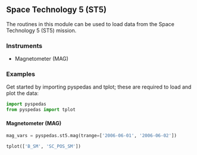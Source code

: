 
## Space Technology 5 (ST5)
The routines in this module can be used to load data from the Space Technology 5 (ST5) mission. 

### Instruments
- Magnetometer (MAG)

### Examples
Get started by importing pyspedas and tplot; these are required to load and plot the data:

```python
import pyspedas
from pyspedas import tplot
```

#### Magnetometer (MAG)

```python
mag_vars = pyspedas.st5.mag(trange=['2006-06-01', '2006-06-02'])

tplot(['B_SM', 'SC_POS_SM'])
```


    